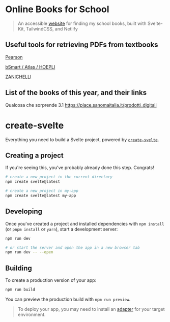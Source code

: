 # Online Books for School
> An accessible [website](https://onlineb00ks.netlify.app/) for finding my school books,
> built with Svelte-Kit, TailwindCSS, and Netlify

## Useful tools for retrieving PDFs from textbooks


[Pearson](https://github.com/jyooru/pearson-pdf)

[bSmart / Atlas / HOEPLI](https://github.com/Leone25/bSmart-downloader)

[ZANICHELLI](https://github.com/Leone25/kitaboo-downloader)


## List of the books of this year, and their links
Qualcosa che sorprende 3.1 https://place.sanomaitalia.it/prodotti_digitali


# create-svelte

Everything you need to build a Svelte project, powered by [`create-svelte`](https://github.com/sveltejs/kit/tree/master/packages/create-svelte).

## Creating a project

If you're seeing this, you've probably already done this step. Congrats!

```bash
# create a new project in the current directory
npm create svelte@latest

# create a new project in my-app
npm create svelte@latest my-app
```

## Developing

Once you've created a project and installed dependencies with `npm install` (or `pnpm install` or `yarn`), start a development server:

```bash
npm run dev

# or start the server and open the app in a new browser tab
npm run dev -- --open
```

## Building

To create a production version of your app:

```bash
npm run build
```

You can preview the production build with `npm run preview`.

> To deploy your app, you may need to install an [adapter](https://kit.svelte.dev/docs/adapters) for your target environment.

